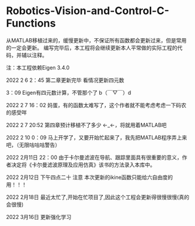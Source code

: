 # Robotics-Vision-and-Control-C-Functions
从MATLAB移植过来的，缓慢更新中，不保证所有函数都会更新过来，但是常用的一定会更新。 编写完毕后，本工程将会继续更新本人平常做的实际工程的代码，并辅以注释。

注：本工程依赖Eigen 3.4.0

2022 2 6 2：45 第二章更新完毕 看情况更新四元数

3：09 Eigen有四元数计算，不管那个了 b（￣▽￣）d　

2022 2 7 16：02 妈蛋，有的函数太难写了，这个作者就不能考虑考虑一下码农的感受咩

2022 2 7 20:52 第四章预计移植不了多少 <-_<-，将就用着MATLAB吧

2022 2 10 0：09 马上开学了，又要开始忙起来了，我先把MATLAB程序弄上来吧，（无限咕咕咕警告）

2022 2月11日 22：00 由于卡尔曼滤波在导航、跟踪里面具有很重要的意义，作者决定将《卡尔曼滤波原理及应用仿真》该书的方法录入本库中。

2022 2月12日 下午四点二十 注意 本次更新的ikine函数只能给六自由度的用！！！

2022 2月18日 最近太忙了,开始在忙项目了,因此这个工程会更新得很慢很慢(真的会很慢)

2022 3月16日 更新强化学习
